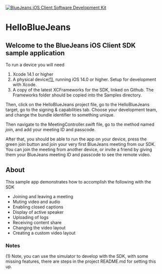 [![BlueJeans iOS Client Software Development Kit](https://user-images.githubusercontent.com/23289872/127987669-3842046b-2f08-46e4-9949-6bf0cdb45d95.png "BlueJeans iOS Client Software Development Kit Sample App")](https://www.bluejeans.com "BlueJeans iOS Client Software Development Kit")

# HelloBlueJeans
## Welcome to the BlueJeans iOS Client SDK sample application

To run a device you will need

1. Xcode 14.1 or higher
2. A physical device<a href="#notes">(1)</a>, running iOS 14.0 or higher. Setup for development with Xcode.
3. A copy of the latest XCFrameworks for the SDK, linked on Github. The Frameworks folder should be copied into the Samples directory.

Then, click on the HelloBlueJeans project file, go to the HelloBlueJeans target, go to the signing & capabilities tab. Choose your development team, and change the bundle identifier to something unique.

Then navigate to the MeetingController.swift file, go to the method named *join*, and add your meeting ID and passcode.

After that, you should be able to run the app on your device, press the green join button and join your very first BlueJeans meeting from our SDK. You can join the meeting from another device, or invite a friend by giving them your BlueJeans meeting ID and passcode to see the remote video.

## About
This sample app demonstrates how to accomplish the following with the SDK
- Joining and leaving a meeting
- Muting video and audio
- Enabling closed captions
- Display of active speaker
- Uploading of logs
- Receiving content share
- Changing the video layout
- Creating a custom video layout

### Notes
(1) Note, you can use the simulator to develop with the SDK, with some missing features, there are steps in the project README.md for setting this up.
